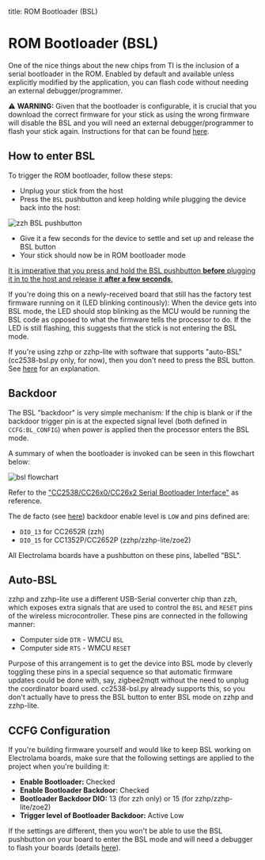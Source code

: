title: ROM Bootloader (BSL)

# ROM Bootloader (BSL)

One of the nice things about the new chips from TI is the inclusion of a serial bootloader in the ROM. Enabled by default and available unless explicitly modified by the application, you can flash code without needing an external debugger/programmer.

<p class="warn">⚠️ <b>WARNING:</b> Given that the bootloader is configurable, it is crucial that you download the correct firmware for your stick as using the wrong firmware will disable the BSL and you will need an external debugger/programmer to flash your stick again. Instructions for that can be found <a href="/radio-docs/advanced/flash-jtag/">here</a>.</p>


## How to enter BSL

To trigger the ROM bootloader, follow these steps:

  - Unplug your stick from the host
  - Press the `BSL` pushbutton and keep holding while plugging the device back into the host:

![zzh BSL pushbutton](/_assets/zzh-bsl-button.jpg)

  - Give it a few seconds for the device to settle and set up and release the BSL button
  - Your stick should now be in ROM bootloader mode

<ins>It is imperative that you press and hold the BSL pushbutton **before** plugging it in to the host and release it **after a few seconds**.</ins>

If you're doing this on a newly-received board that still has the factory test firmware running on it (LED blinking continously): When the device gets into BSL mode, the LED should stop blinking as the MCU would be running the BSL code as opposed to what the firmware tells the processor to do. If the LED is still flashing, this suggests that the stick is not entering the BSL mode.

If you're using zzhp or zzhp-lite with software that supports "auto-BSL" (cc2538-bsl.py only, for now), then you don't need to press the BSL button. See [here](#auto-bsl) for an explanation.


## Backdoor

The BSL "backdoor" is very simple mechanism: If the chip is blank or if the backdoor trigger pin is at the expected signal level (both defined in `CCFG:BL_CONFIG`) when power is applied then the processor enters the BSL mode.

A summary of when the bootloader is invoked can be seen in this flowchart below:

![bsl flowchart](/_assets/bsl-flowchart.png)

Refer to the ["CC2538/CC26x0/CC26x2 Serial Bootloader Interface"](http://www.ti.com/lit/an/swra466c/swra466c.pdf) as reference.

The de facto (see [here](https://github.com/Koenkk/Z-Stack-firmware/issues/210)) backdoor enable level is `LOW` and pins defined are:

  - `DIO_13` for  CC2652R (zzh)
  - `DIO_15` for CC1352P/CC2652P (zzhp/zzhp-lite/zoe2)

All Electrolama boards have a pushbutton on these pins, labelled "BSL".


## Auto-BSL

zzhp and zzhp-lite use a different USB-Serial converter chip than zzh, which exposes extra signals that are used to control the `BSL` and `RESET` pins of the wireless microcontroller. These pins are connected in the following manner:

  - Computer side `DTR` - WMCU `BSL`
  - Computer side `RTS` - WMCU `RESET`

Purpose of this arrangement is to get the device into BSL mode by cleverly toggling these pins in a special sequence so that automatic firmware updates could be done with, say, zigbee2mqtt without the need to unplug the coordinator board used. cc2538-bsl.py already supports this, so you don't actually have to press the BSL button to enter BSL mode on zzhp and zzhp-lite.


## CCFG Configuration

If you're building firmware yourself and would like to keep BSL working on Electrolama boards, make sure that the following settings are applied to the project when you're building it:

  - **Enable Bootloader:** Checked
  - **Enable Bootloader Backdoor:** Checked
  - **Bootloader Backdoor DIO:** 13 (for zzh only) or 15 (for zzhp/zzhp-lite/zoe2)
  - **Trigger level of Bootloader Backdoor:** Active Low

If the settings are different, then you won't be able to use the BSL pushbutton on your board to enter the BSL mode and will need a debugger to flash your boards (details [here](/radio-docs/advanced/flash-jtag/)).